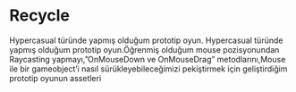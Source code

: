 # Recycle
Hypercasual türünde yapmış olduğum prototip oyun.
Hypercasual türünde yapmış olduğum prototip oyun.Öğrenmiş olduğum mouse pozisyonundan Raycasting yapmayı,”OnMouseDown ve OnMouseDrag” metodlarını,Mouse ile bir gameobject’i nasıl  sürükleyebileceğimizi pekiştirmek için geliştirdiğim prototip oyunun assetleri

